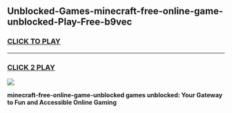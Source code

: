 
## Unblocked-Games-minecraft-free-online-game-unblocked-Play-Free-b9vec
<h3>
<a href="https://premium76.site?title=minecraft-free-online-game-unblocked&ref=17A">CLICK TO PLAY</a></h3>
<hr>

<h3>
<a href="https://premium76.site?title=minecraft-free-online-game-unblocked&ref=17A">CLICK 2 PLAY</a>
  
</h3>

<a href="https://premium76.site?title=minecraft-free-online-game-unblocked&ref=17A"><img src="https://clearcache.store/games.png"></a>


**minecraft-free-online-game-unblocked games unblocked: Your Gateway to Fun and Accessible Online Gaming**
